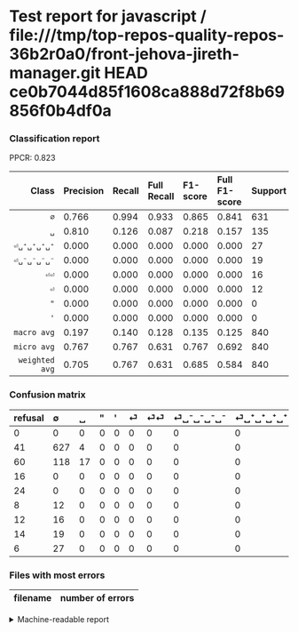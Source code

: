 # Test report for javascript / file:///tmp/top-repos-quality-repos-36b2r0a0/front-jehova-jireth-manager.git HEAD ce0b7044d85f1608ca888d72f8b69856f0b4df0a

### Classification report

PPCR: 0.823

| Class | Precision | Recall | Full Recall | F1-score | Full F1-score | Support | Full Support | PPCR |
|------:|:----------|:-------|:------------|:---------|:---------|:--------|:-------------|:-----|
| `∅` | 0.766| 0.994| 0.933| 0.865| 0.841| 631| 672| 0.939 |
| `␣` | 0.810| 0.126| 0.087| 0.218| 0.157| 135| 195| 0.692 |
| `⏎␣⁺␣⁺␣⁺␣⁺` | 0.000| 0.000| 0.000| 0.000| 0.000| 27| 33| 0.818 |
| `⏎␣⁻␣⁻␣⁻␣⁻` | 0.000| 0.000| 0.000| 0.000| 0.000| 19| 33| 0.576 |
| `⏎⏎` | 0.000| 0.000| 0.000| 0.000| 0.000| 16| 28| 0.571 |
| `⏎` | 0.000| 0.000| 0.000| 0.000| 0.000| 12| 20| 0.600 |
| `"` | 0.000| 0.000| 0.000| 0.000| 0.000| 0| 16| 0.000 |
| `'` | 0.000| 0.000| 0.000| 0.000| 0.000| 0| 24| 0.000 |
| `macro avg` | 0.197| 0.140| 0.128| 0.135| 0.125| 840| 1021| 0.823 |
| `micro avg` | 0.767| 0.767| 0.631| 0.767| 0.692| 840| 1021| 0.823 |
| `weighted avg` | 0.705| 0.767| 0.631| 0.685| 0.584| 840| 1021| 0.823 |

### Confusion matrix

|refusal|  ∅| ␣| "| '| ⏎| ⏎⏎| ⏎␣⁻␣⁻␣⁻␣⁻| ⏎␣⁺␣⁺␣⁺␣⁺| 
|:---|:---|:---|:---|:---|:---|:---|:---|:---|
|0 |0 |0 |0 |0 |0 |0 |0 |0 |
|41 |627 |4 |0 |0 |0 |0 |0 |0 |
|60 |118 |17 |0 |0 |0 |0 |0 |0 |
|16 |0 |0 |0 |0 |0 |0 |0 |0 |
|24 |0 |0 |0 |0 |0 |0 |0 |0 |
|8 |12 |0 |0 |0 |0 |0 |0 |0 |
|12 |16 |0 |0 |0 |0 |0 |0 |0 |
|14 |19 |0 |0 |0 |0 |0 |0 |0 |
|6 |27 |0 |0 |0 |0 |0 |0 |0 |

### Files with most errors

| filename | number of errors|
|:----:|:-----|

<details>
    <summary>Machine-readable report</summary>
```json
{
  "cl_report": {"\"": {"f1-score": 0.0, "precision": 0.0, "recall": 0.0, "support": 0}, "\u0027": {"f1-score": 0.0, "precision": 0.0, "recall": 0.0, "support": 0}, "macro avg": {"f1-score": 0.1353470380194518, "precision": 0.19688644688644688, "recall": 0.13994834771379938, "support": 840}, "micro avg": {"f1-score": 0.7666666666666667, "precision": 0.7666666666666667, "recall": 0.7666666666666667, "support": 840}, "weighted avg": {"f1-score": 0.6846777188328911, "precision": 0.7051892551892552, "recall": 0.7666666666666667, "support": 840}, "\u2205": {"f1-score": 0.8648275862068965, "precision": 0.7655677655677655, "recall": 0.993660855784469, "support": 631}, "\u23ce": {"f1-score": 0.0, "precision": 0.0, "recall": 0.0, "support": 12}, "\u23ce\u23ce": {"f1-score": 0.0, "precision": 0.0, "recall": 0.0, "support": 16}, "\u23ce\u2423\u207a\u2423\u207a\u2423\u207a\u2423\u207a": {"f1-score": 0.0, "precision": 0.0, "recall": 0.0, "support": 27}, "\u23ce\u2423\u207b\u2423\u207b\u2423\u207b\u2423\u207b": {"f1-score": 0.0, "precision": 0.0, "recall": 0.0, "support": 19}, "\u2423": {"f1-score": 0.21794871794871795, "precision": 0.8095238095238095, "recall": 0.1259259259259259, "support": 135}},
  "cl_report_full": {"\"": {"f1-score": 0.0, "precision": 0.0, "recall": 0.0, "support": 16}, "\u0027": {"f1-score": 0.0, "precision": 0.0, "recall": 0.0, "support": 24}, "macro avg": {"f1-score": 0.12480671063417542, "precision": 0.19688644688644688, "recall": 0.1275269001831502, "support": 1021}, "micro avg": {"f1-score": 0.692101020956475, "precision": 0.7666666666666667, "recall": 0.6307541625857003, "support": 1021}, "weighted avg": {"f1-score": 0.583621491710082, "precision": 0.6584903832700111, "recall": 0.6307541625857003, "support": 1021}, "\u2205": {"f1-score": 0.8410462776659959, "precision": 0.7655677655677655, "recall": 0.9330357142857143, "support": 672}, "\u23ce": {"f1-score": 0.0, "precision": 0.0, "recall": 0.0, "support": 20}, "\u23ce\u23ce": {"f1-score": 0.0, "precision": 0.0, "recall": 0.0, "support": 28}, "\u23ce\u2423\u207a\u2423\u207a\u2423\u207a\u2423\u207a": {"f1-score": 0.0, "precision": 0.0, "recall": 0.0, "support": 33}, "\u23ce\u2423\u207b\u2423\u207b\u2423\u207b\u2423\u207b": {"f1-score": 0.0, "precision": 0.0, "recall": 0.0, "support": 33}, "\u2423": {"f1-score": 0.1574074074074074, "precision": 0.8095238095238095, "recall": 0.08717948717948718, "support": 195}},
  "ppcr": 0.8227228207639569
}
```
</details>

